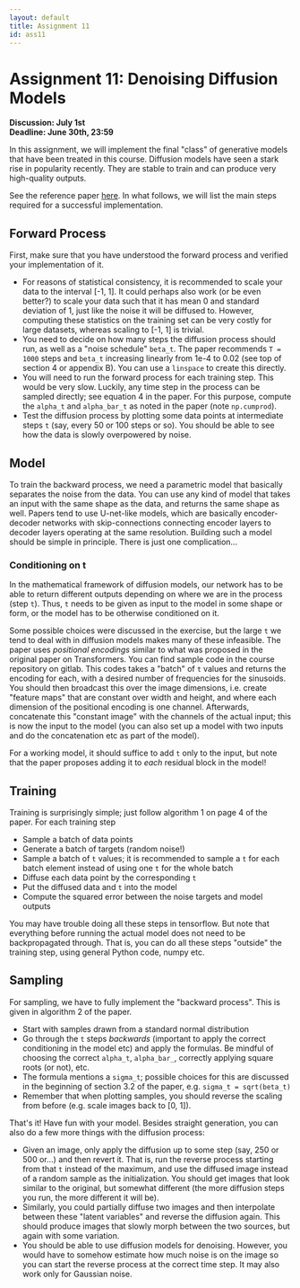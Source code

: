 ```yaml
---
layout: default
title: Assignment 11
id: ass11
---
```



# Assignment 11: Denoising Diffusion Models
**Discussion: July 1st**  
**Deadline: June 30th, 23:59**

In this assignment, we will implement the final "class" of generative models that
have been treated in this course. Diffusion models have seen a stark rise in popularity
recently. They are stable to train and can produce very high-quality outputs.

See the reference paper [here](https://arxiv.org/pdf/2006.11239.pdf). In what follows,
we will list the main steps required for a successful implementation.


## Forward Process
First, make sure that you have understood the forward process and verified your
implementation of it.
- For reasons of statistical consistency, it is recommended to scale your data
 to the interval [-1, 1]. It could perhaps also work (or be even better?) to scale
  your data such that it has mean 0 and standard deviation of 1, just like the
  noise it will be diffused to. However, computing these statistics on the training
  set can be very costly for large datasets, whereas scaling to [-1, 1] is trivial.
- You need to decide on how many steps the diffusion process should run, as well
as a "noise schedule" `beta_t`. The paper recommends `T = 1000` steps and `beta_t`
  increasing linearly from 1e-4 to 0.02 (see top of section 4 or appendix B). 
  You can use a `linspace` to create this directly.
- You will need to run the forward process for each training step. This would be very
slow. Luckily, any time step in the process can be sampled directly; see equation 4
  in the paper. For this purpose, compute the `alpha_t` and `alpha_bar_t` as noted
  in the paper (note `np.cumprod`).
- Test the diffusion process by plotting some data points at intermediate steps 
  `t` (say, every 50 or 100 steps or so). You should be able to see how the data is slowly
  overpowered by noise.
  
## Model
To train the backward process, we need a parametric model that basically separates
the noise from the data. You can use any kind of model that takes an input with
the same shape as the data, and returns the same shape as well. Papers tend to use
U-net-like models, which are basically encoder-decoder networks with skip-connections
connecting encoder layers to decoder layers operating at the same resolution.
Building such a model should be simple in principle. There is just one complication...

### Conditioning on t
In the mathematical framework of diffusion models, our network has to be able to
return different outputs depending on where we are in the process (step `t`).
Thus, `t` needs to be given as input to the model in some shape or form, or the
model has to be otherwise conditioned on it. 

Some possible choices were discussed in the
exercise, but the large `t` we tend to deal with in diffusion models makes many
of these infeasible. The paper uses _positional encodings_ similar
to what was proposed in the original paper on Transformers. You can find sample
code in the course repository on gitlab. This codes takes a "batch" of `t` values
and returns the encoding for each, with a desired number of frequencies for the
sinusoids. You should then broadcast this over the image dimensions, i.e. create
"feature maps" that are constant over width and height, and where each dimension
of the positional encoding is one channel. Afterwards, concatenate this "constant image"
with the channels of the actual input; this is now the input to the model (you can
also set up a model with two inputs and do the concatenation etc as part of the model).

For a working model, it should suffice to add `t` only to the input, but note that
the paper proposes adding it to _each_ residual block in the model!


## Training
Training is surprisingly simple; just follow algorithm 1 on page 4 of the paper.
For each training step
- Sample a batch of data points
- Generate a batch of targets (random noise!)
- Sample a batch of `t` values; it is recommended to sample a `t` for each batch 
  element instead of using one `t` for the whole batch
- Diffuse each data point by the corresponding `t`
- Put the diffused data and `t` into the model
- Compute the squared error between the noise targets and model outputs

You may have trouble doing all these steps in tensorflow. But note that everything
before running the actual model does not need to be backpropagated through. That is,
you can do all these steps "outside" the training step, using general Python code,
numpy etc.


## Sampling
For sampling, we have to fully implement the "backward process". This is given in
algorithm 2 of the paper.
- Start with samples drawn from a standard normal distribution
- Go through the `t` steps _backwards_ (important to apply the correct conditioning
  in the model etc) and apply the formulas. Be mindful of choosing the correct
  `alpha_t`, `alpha_bar_`, correctly applying square roots (or not), etc.
- The formula mentions a `sigma_t`; possible choices for this are discussed in
the beginning of section 3.2 of the paper, e.g. `sigma_t = sqrt(beta_t)`
- Remember that when plotting samples, you should reverse the scaling from before
  (e.g. scale images back to [0, 1]).
  

That's it! Have fun with your model. Besides straight generation, you can also
do a few more things with the diffusion process:
- Given an image, only apply the diffusion up to some step (say, 250 or 500 or...)
and then revert it. That is, run the reverse process starting from that `t` instead
  of the maximum, and use the diffused image instead of a random sample as the
  initialization. You should get images that look similar to the original, but
  somewhat different (the more diffusion steps you run, the more different it will be).
- Similarly, you could partially diffuse two images and then interpolate between
these "latent variables" and reverse the diffusion again. This should produce
  images that slowly morph between the two sources, but again with some variation.
- You should be able to use diffusion models for denoising. However, you would have
to somehow estimate how much noise is on the image so you can start the reverse
  process at the correct time step. It may also work only for Gaussian noise.

